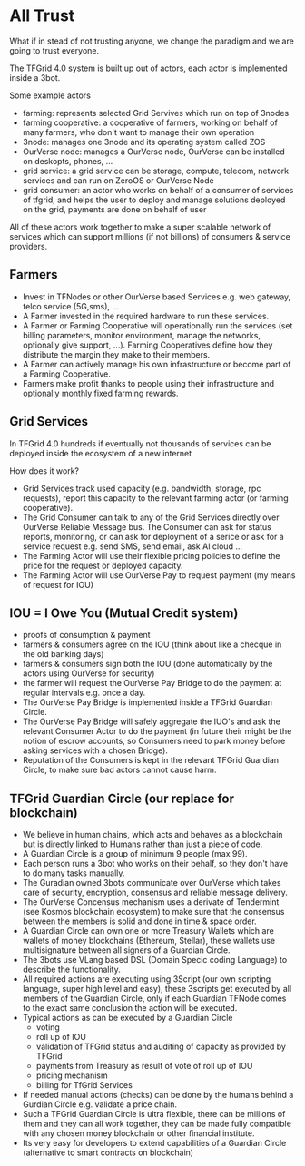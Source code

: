 # All Trust

What if in stead of not trusting anyone, we change the paradigm and we are going to trust everyone.

The TFGrid 4.0 system is built up out of actors, each actor is implemented inside a 3bot.

Some example actors

- farming: represents selected Grid Servives which run on top of 3nodes 
- farming cooperative: a cooperative of farmers, working on behalf of many farmers, who don't want to manage their own operation
- 3node: manages one 3node and its operating system called ZOS
- OurVerse node: manages a OurVerse node, OurVerse can be installed on deskopts, phones, ... 
- grid service: a grid service can be storage, compute, telecom, network services and can run on ZeroOS or OurVerse Node
- grid consumer: an actor who works on behalf of a consumer of services of tfgrid, and helps the user to deploy and manage solutions deployed on the grid, payments are done on behalf of user

All of these actors work together to make a super scalable network of services which can support millions (if not billions) of consumers & service providers.

## Farmers

- Invest in TFNodes or other OurVerse based Services e.g. web gateway, telco service (5G,sms), ...
- A Farmer invested in the required hardware to run these services.
- A Farmer or Farming Cooperative will operationally run the services (set billing parameters, monitor environment, manage the networks, optionally give support, ...). Farming Cooperatives define how they distribute the margin they make to their members.
- A Farmer can actively manage his own infrastructure or become part of a Farming Cooperative.
- Farmers make profit thanks to people using their infrastructure and optionally monthly fixed farming rewards.

## Grid Services

In TFGrid 4.0 hundreds if eventually not thousands of services can be deployed inside the ecosystem of a new internet

How does it work?

- Grid Services track used capacity (e.g. bandwidth, storage, rpc requests), report this capacity to the relevant farming actor (or farming cooperative).
- The Grid Consumer can talk to any of the Grid Services directly over OurVerse Reliable Message bus. The Consumer can ask for status reports, monitoring, or can ask for deployment of a serice or ask for a service request e.g. send SMS, send email, ask AI cloud ... 
- The Farming Actor will use their flexible pricing policies to define the price for the request or deployed capacity. 
- The Farming Actor will use OurVerse Pay to request payment (my means of request for IOU)

## IOU = I Owe You (Mutual Credit system)

- proofs of consumption & payment
- farmers & consumers agree on the IOU (think about like a checque in the old banking days)
- farmers & consumers sign both the IOU (done automatically by the actors using OurVerse for security)
- the farmer will request the OurVerse Pay Bridge to do the payment at regular intervals e.g. once a day.
- The OurVerse Pay Bridge is implemented inside a TFGrid Guardian Circle. 
- The OurVerse Pay Bridge will safely aggregate the IUO's and ask the relevant Consumer Actor to do the payment (in future their might be the notion of escrow accounts, so Consumers need to park money before asking services with a chosen Bridge).
- Reputation of the Consumers is kept in the relevant TFGrid Guardian Circle, to make sure bad actors cannot cause harm.

## TFGrid Guardian Circle (our replace for blockchain)

- We believe in human chains, which acts and behaves as a blockchain but is directly linked to Humans rather than just a piece of code.
- A Guardian Circle is a group of minimum 9 people (max 99).
- Each person runs a 3bot who works on their behalf, so they don't have to do many tasks manually.
- The Guradian owned 3bots communicate over OurVerse which takes care of security, encryption, consensus and reliable message delivery.
- The OurVerse Concensus mechanism uses a derivate of Tendermint (see Kosmos blockchain ecosystem) to make sure that the consensus between the members is solid and done in time & space order.
- A Guardian Circle can own one or more Treasury Wallets which are wallets of money blockchains (Ethereum, Stellar), these wallets use multisignature between all signers of a Guardian Circle.
- The 3bots use VLang based DSL (Domain Specic coding Language) to describe the functionality.
- All required actions are executing using 3Script (our own scripting language, super high level and easy), these 3scripts get executed by all members of the Guardian Circle, only if each Guardian TFNode comes to the exact same conclusion the action will be executed.
- Typical actions as can be executed by a Guardian Circle
  - voting
  - roll up of IOU
  - validation of TFGrid status and auditing of capacity as provided by TFGrid
  - payments from Treasury as result of vote of roll up of IOU
  - pricing mechanism
  - billing for TfGrid Services
- If needed manual actions (checks) can be done by the humans behind a Gurdian Circle e.g. validate a price chain.
- Such a TFGrid Guardian Circle is ultra flexible, there can be millions of them and they can all work together, they can be made fully compatible with any chosen money blockchain or other financial institute.
- Its very easy for developers to extend capabilities of a Guardian Circle (alternative to smart contracts on blockchain)


